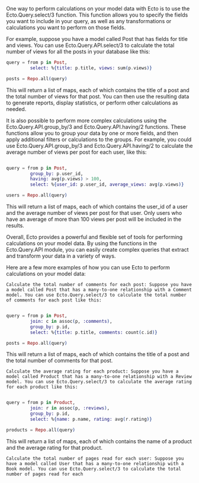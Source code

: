 One way to perform calculations on your model data with Ecto is to use the Ecto.Query.select/3 function. This function allows you to specify the fields you want to include in your query, as well as any transformations or calculations you want to perform on those fields.

For example, suppose you have a model called Post that has fields for title and views. You can use Ecto.Query.API.select/3 to calculate the total number of views for all the posts in your database like this:

```elixir
query = from p in Post,
         select: %{title: p.title, views: sum(p.views)}

posts = Repo.all(query)
```

This will return a list of maps, each of which contains the title of a post and the total number of views for that post. You can then use the resulting data to generate reports, display statistics, or perform other calculations as needed.

It is also possible to perform more complex calculations using the Ecto.Query.API.group_by/3 and Ecto.Query.API.having/2 functions. These functions allow you to group your data by one or more fields, and then apply additional filters or calculations to the groups. For example, you could use Ecto.Query.API.group_by/3 and Ecto.Query.API.having/2 to calculate the average number of views per post for each user, like this:

```elixir

query = from p in Post,
         group_by: p.user_id,
         having: avg(p.views) > 100,
         select: %{user_id: p.user_id, average_views: avg(p.views)}

users = Repo.all(query)
```

This will return a list of maps, each of which contains the user_id of a user and the average number of views per post for that user. Only users who have an average of more than 100 views per post will be included in the results.

Overall, Ecto provides a powerful and flexible set of tools for performing calculations on your model data. By using the functions in the Ecto.Query.API module, you can easily create complex queries that extract and transform your data in a variety of ways.

Here are a few more examples of how you can use Ecto to perform calculations on your model data:

    Calculate the total number of comments for each post: Suppose you have a model called Post that has a many-to-one relationship with a Comment model. You can use Ecto.Query.select/3 to calculate the total number of comments for each post like this:

```elixir

query = from p in Post,
         join: c in assoc(p, :comments),
         group_by: p.id,
         select: %{title: p.title, comments: count(c.id)}

posts = Repo.all(query)
```

This will return a list of maps, each of which contains the title of a post and the total number of comments for that post.

    Calculate the average rating for each product: Suppose you have a model called Product that has a many-to-one relationship with a Review model. You can use Ecto.Query.select/3 to calculate the average rating for each product like this:

```elixir

query = from p in Product,
         join: r in assoc(p, :reviews),
         group_by: p.id,
         select: %{name: p.name, rating: avg(r.rating)}

products = Repo.all(query)
```

This will return a list of maps, each of which contains the name of a product and the average rating for that product.

    Calculate the total number of pages read for each user: Suppose you have a model called User that has a many-to-one relationship with a Book model. You can use Ecto.Query.select/3 to calculate the total number of pages read for each
